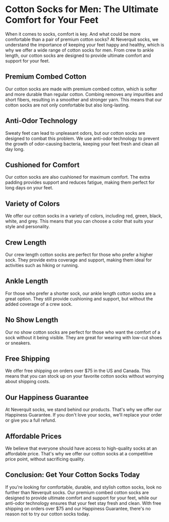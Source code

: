 # Cotton Socks for Men: The Ultimate Comfort for Your Feet

When it comes to socks, comfort is key. And what could be more comfortable than a pair of premium cotton socks? At Neverquit socks, we understand the importance of keeping your feet happy and healthy, which is why we offer a wide range of cotton socks for men. From crew to ankle length, our cotton socks are designed to provide ultimate comfort and support for your feet.

## Premium Combed Cotton

Our cotton socks are made with premium combed cotton, which is softer and more durable than regular cotton. Combing removes any impurities and short fibers, resulting in a smoother and stronger yarn. This means that our cotton socks are not only comfortable but also long-lasting.

## Anti-Odor Technology

Sweaty feet can lead to unpleasant odors, but our cotton socks are designed to combat this problem. We use anti-odor technology to prevent the growth of odor-causing bacteria, keeping your feet fresh and clean all day long.

## Cushioned for Comfort

Our cotton socks are also cushioned for maximum comfort. The extra padding provides support and reduces fatigue, making them perfect for long days on your feet.

## Variety of Colors

We offer our cotton socks in a variety of colors, including red, green, black, white, and grey. This means that you can choose a color that suits your style and personality.

## Crew Length

Our crew length cotton socks are perfect for those who prefer a higher sock. They provide extra coverage and support, making them ideal for activities such as hiking or running.

## Ankle Length

For those who prefer a shorter sock, our ankle length cotton socks are a great option. They still provide cushioning and support, but without the added coverage of a crew sock.

## No Show Length

Our no show cotton socks are perfect for those who want the comfort of a sock without it being visible. They are great for wearing with low-cut shoes or sneakers.

## Free Shipping

We offer free shipping on orders over $75 in the US and Canada. This means that you can stock up on your favorite cotton socks without worrying about shipping costs.

## Our Happiness Guarantee

At Neverquit socks, we stand behind our products. That's why we offer our Happiness Guarantee. If you don't love your socks, we'll replace your order or give you a full refund.

## Affordable Prices

We believe that everyone should have access to high-quality socks at an affordable price. That's why we offer our cotton socks at a competitive price point, without sacrificing quality.

## Conclusion: Get Your Cotton Socks Today

If you're looking for comfortable, durable, and stylish cotton socks, look no further than Neverquit socks. Our premium combed cotton socks are designed to provide ultimate comfort and support for your feet, while our anti-odor technology ensures that your feet stay fresh and clean. With free shipping on orders over $75 and our Happiness Guarantee, there's no reason not to try our cotton socks today.